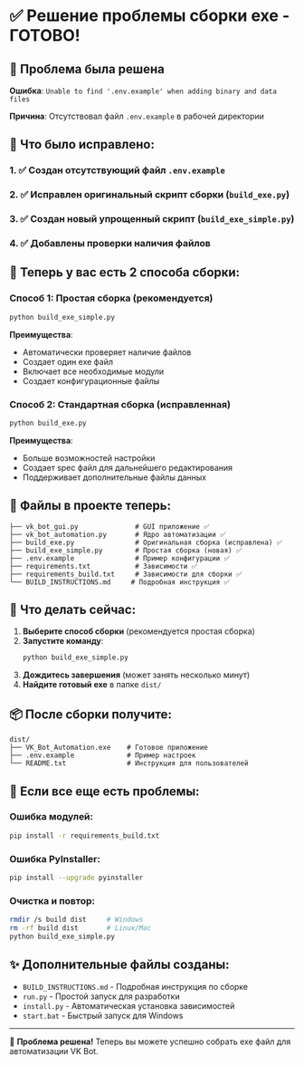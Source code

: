 # ✅ Решение проблемы сборки exe - ГОТОВО!

## 🚨 Проблема была решена

**Ошибка**: `Unable to find '.env.example' when adding binary and data files`

**Причина**: Отсутствовал файл `.env.example` в рабочей директории

## 🔧 Что было исправлено:

### 1. ✅ Создан отсутствующий файл `.env.example`
### 2. ✅ Исправлен оригинальный скрипт сборки (`build_exe.py`)
### 3. ✅ Создан новый упрощенный скрипт (`build_exe_simple.py`)
### 4. ✅ Добавлены проверки наличия файлов

## 🚀 Теперь у вас есть 2 способа сборки:

### Способ 1: Простая сборка (рекомендуется)
```bash
python build_exe_simple.py
```
**Преимущества**:
- Автоматически проверяет наличие файлов
- Создает один exe файл
- Включает все необходимые модули
- Создает конфигурационные файлы

### Способ 2: Стандартная сборка (исправленная)
```bash
python build_exe.py
```
**Преимущества**:
- Больше возможностей настройки
- Создает spec файл для дальнейшего редактирования
- Поддерживает дополнительные файлы данных

## 📁 Файлы в проекте теперь:

```
├── vk_bot_gui.py              # GUI приложение ✅
├── vk_bot_automation.py       # Ядро автоматизации ✅
├── build_exe.py               # Оригинальная сборка (исправлена) ✅
├── build_exe_simple.py        # Простая сборка (новая) ✅
├── .env.example               # Пример конфигурации ✅
├── requirements.txt           # Зависимости ✅
├── requirements_build.txt     # Зависимости для сборки ✅
└── BUILD_INSTRUCTIONS.md     # Подробная инструкция ✅
```

## 🎯 Что делать сейчас:

1. **Выберите способ сборки** (рекомендуется простая сборка)
2. **Запустите команду**:
   ```bash
   python build_exe_simple.py
   ```
3. **Дождитесь завершения** (может занять несколько минут)
4. **Найдите готовый exe** в папке `dist/`

## 📦 После сборки получите:

```
dist/
├── VK_Bot_Automation.exe    # Готовое приложение
├── .env.example             # Пример настроек
└── README.txt               # Инструкция для пользователей
```

## 🔄 Если все еще есть проблемы:

### Ошибка модулей:
```bash
pip install -r requirements_build.txt
```

### Ошибка PyInstaller:
```bash
pip install --upgrade pyinstaller
```

### Очистка и повтор:
```bash
rmdir /s build dist     # Windows
rm -rf build dist       # Linux/Mac
python build_exe_simple.py
```

## ✨ Дополнительные файлы созданы:

- `BUILD_INSTRUCTIONS.md` - Подробная инструкция по сборке
- `run.py` - Простой запуск для разработки
- `install.py` - Автоматическая установка зависимостей
- `start.bat` - Быстрый запуск для Windows

---

🎉 **Проблема решена!** Теперь вы можете успешно собрать exe файл для автоматизации VK Bot.